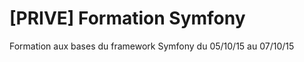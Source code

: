 [PRIVE] Formation Symfony
=========================
Formation aux bases du framework Symfony du 05/10/15 au 07/10/15


